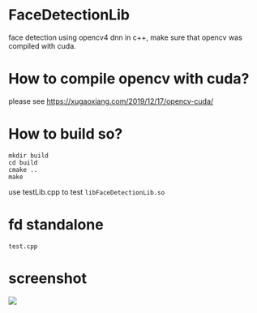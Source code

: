 # FaceDetectionLib

face detection using opencv4 dnn in c++, make sure that opencv was compiled with cuda.

# How to compile opencv with cuda?

please see <https://xugaoxiang.com/2019/12/17/opencv-cuda/>

# How to build so?

```
mkdir build
cd build
cmake ..
make
```

use testLib.cpp to test `libFaceDetectionLib.so`

# fd standalone

`test.cpp`

# screenshot

![](https://code.xugaoxiang.com/xugaoxiang/blog/raw/master/images/ai/opencv/opencv_fd_dnn.png)
